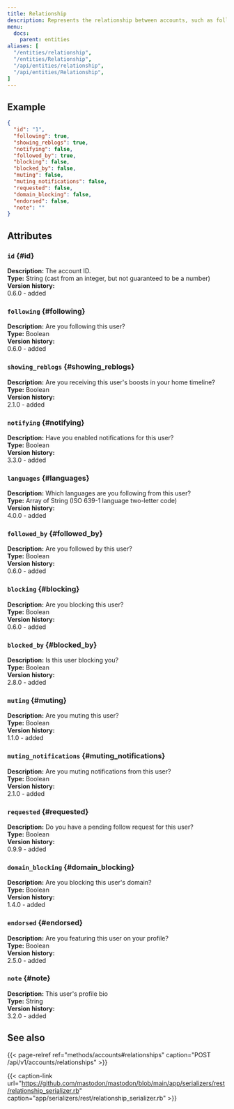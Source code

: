 ```yaml
---
title: Relationship
description: Represents the relationship between accounts, such as following / blocking / muting / etc.
menu:
  docs:
    parent: entities
aliases: [
  "/entities/relationship",
  "/entities/Relationship",
  "/api/entities/relationship",
  "/api/entities/Relationship",
]
---
```


## Example

```json
{
  "id": "1",
  "following": true,
  "showing_reblogs": true,
  "notifying": false,
  "followed_by": true,
  "blocking": false,
  "blocked_by": false,
  "muting": false,
  "muting_notifications": false,
  "requested": false,
  "domain_blocking": false,
  "endorsed": false,
  "note": ""
}
```

## Attributes

### `id` {#id}

**Description:** The account ID.\
**Type:** String (cast from an integer, but not guaranteed to be a number)\
**Version history:**\
0.6.0 - added

### `following` {#following}

**Description:** Are you following this user?\
**Type:** Boolean\
**Version history:**\
0.6.0 - added

### `showing_reblogs` {#showing_reblogs}

**Description:** Are you receiving this user's boosts in your home timeline?\
**Type:** Boolean\
**Version history:**\
2.1.0 - added

### `notifying` {#notifying}

**Description:** Have you enabled notifications for this user?\
**Type:** Boolean\
**Version history:**\
3.3.0 - added

### `languages` {#languages}

**Description:** Which languages are you following from this user?\
**Type:** Array of String (ISO 639-1 language two-letter code)\
**Version history:**\
4.0.0 - added

### `followed_by` {#followed_by}

**Description:** Are you followed by this user?\
**Type:** Boolean\
**Version history:**\
0.6.0 - added

### `blocking` {#blocking}

**Description:** Are you blocking this user?\
**Type:** Boolean\
**Version history:**\
0.6.0 - added

### `blocked_by` {#blocked_by}

**Description:** Is this user blocking you?\
**Type:** Boolean\
**Version history:**\
2.8.0 - added

### `muting` {#muting}

**Description:** Are you muting this user?\
**Type:** Boolean\
**Version history:**\
1.1.0 - added

### `muting_notifications` {#muting_notifications}

**Description:** Are you muting notifications from this user?\
**Type:** Boolean\
**Version history:**\
2.1.0 - added

### `requested` {#requested}

**Description:** Do you have a pending follow request for this user?\
**Type:** Boolean\
**Version history:**\
0.9.9 - added

### `domain_blocking` {#domain_blocking}

**Description:** Are you blocking this user's domain?\
**Type:** Boolean\
**Version history:**\
1.4.0 - added

### `endorsed` {#endorsed}

**Description:** Are you featuring this user on your profile?\
**Type:** Boolean\
**Version history:**\
2.5.0 - added

### `note` {#note}

**Description:** This user's profile bio\
**Type:** String\
**Version history:**\
3.2.0 - added

## See also

{{< page-relref ref="methods/accounts#relationships" caption="POST /api/v1/accounts/relationships" >}}

{{< caption-link url="https://github.com/mastodon/mastodon/blob/main/app/serializers/rest/relationship_serializer.rb" caption="app/serializers/rest/relationship_serializer.rb" >}}
